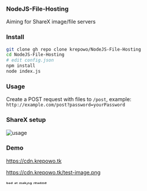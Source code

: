 ### NodeJS-File-Hosting
Aiming for ShareX image/file servers

### Install
```bash
git clone gh repo clone krepowo/NodeJS-File-Hosting
cd NodeJS-File-Hosting
# edit config.json
npm install
node index.js
```

### Usage
Create a POST request with files to `/post`, example: `http://example.com/post?password=yourPassword`

### ShareX setup
![usage](https://cdn.krepowo.tk/57DW83FZqI.png)

### Demo
https://cdn.krepowo.tk

https://cdn.krepowo.tk/test-image.png

ᵇᵃᵈ ᵃᵗ ᵐᵃᵏᶦⁿᵍ ʳᵉᵃᵈᵐᵉ